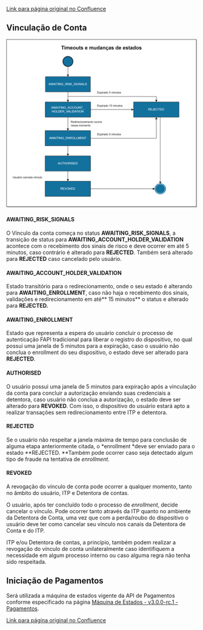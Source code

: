[Link para página original no Confluence](https://openfinancebrasil.atlassian.net/wiki/spaces/OF/pages/212009017)

## **Vinculação de Conta**
![att212009051](M%c3%a1quina%20de%20estados%20-%20v1.2.0%20-%20[SV]%20V%c3%adnculo%20de%20dispositivo/attachments/Timeouts%20e%20mudan%c3%a7a%20de%20status.drawio.png)

#### **AWAITING\_RISK\_SIGNALS**

O Vínculo da conta começa no status **AWAITING\_RISK\_SIGNALS**, a transição de status para **AWAITING\_ACCOUNT\_HOLDER\_VALIDATION** acontece com o recebimento dos sinais de risco e deve ocorrer em até 5 minutos, caso contrário é alterado para **REJECTED**. Também será alterado para **REJECTED** caso cancelado pelo usuário.

#### **AWAITING\_ACCOUNT\_HOLDER\_VALIDATION**

Estado transitório para o redirecionamento, onde o seu estado é alterando para **AWAITING\_ENROLLMENT**, caso não haja o recebimento dos sinais, validações e redirecionamento em até** 15 minutos** o status e alterado para **REJECTED.**

#### **AWAITING\_ENROLLMENT**

Estado que representa a espera do usuário concluir o processo de autenticação FAPI tradicional para liberar o registro do dispositivo, no qual possui uma janela de 5 minutos para a expiração, caso o usuário não conclua o enrollment do seu dispositivo, o estado deve ser alterado para **REJECTED**.

#### **AUTHORISED**

O usuário possui uma janela de 5 minutos para expiração após a vinculação da conta para concluir a autorização enviando suas credenciais a detentora, caso usuário não conclua a autorização, o estado deve ser alterado para **REVOKED**. Com isso, o dispositivo do usuário estará apto a realizar transações sem redirecionamento entre ITP e detentora.

#### **REJECTED**

Se o usuário não respeitar a janela máxima de tempo para conclusão de alguma etapa anteriormente citada, o *enrollment *deve ser enviado para o estado **REJECTED. **Também pode ocorrer caso seja detectado algum tipo de fraude na tentativa de *enrollment*.

#### **REVOKED**

A revogação do vínculo de conta pode ocorrer a qualquer momento, tanto no âmbito do usuário, ITP e Detentora de contas.

O usuário, após ter concluído todo o processo de *enrollment*, decide cancelar o vínculo. Pode ocorrer tanto através da ITP quanto no ambiente da Detentora de Conta, uma vez que com a perda/roubo do dispositivo o usuário deve ter como cancelar seu vínculo nos canais da Detentora de Conta e do ITP.

ITP e/ou Detentora de contas, a princípio, também podem realizar a revogação do vínculo de conta unilateralmente caso identifiquem a necessidade em algum processo interno ou caso alguma regra não tenha sido respeitada.

## Iniciação de Pagamentos

Será utilizada a máquina de estados vigente da API de Pagamentos conforme especificado na página [Máquina de Estados - v3.0.0-rc.1 - Pagamentos](../../../../../../../../OF/Open%20Finance%20Brasil/Especifica%c3%a7%c3%b5es%20de%20APIs/Servi%c3%a7os%20-%20SV/[SV]%20Inicia%c3%a7%c3%a3o%20de%20Pagamentos/[SV]%20API%20-%20Pagamentos/Hist%c3%b3rico%20de%20Especifica%c3%a7%c3%b5es%20-%20Pagamentos/v3.0.0-rc.1%20-%20Pagamentos/Informa%c3%a7%c3%b5es%20Gerais%20-%20Pagamentos%20-%20v3.0.0-rc.1/M%c3%a1quina%20de%20Estados%20-%20v3.0.0-rc.1%20-%20Pagamentos).

[Link para página original no Confluence](https://openfinancebrasil.atlassian.net/wiki/spaces/OF/pages/212009017)